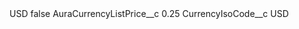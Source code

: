 <?xml version="1.0" encoding="UTF-8"?>
<CustomMetadata xmlns="http://soap.sforce.com/2006/04/metadata" xmlns:xsi="http://www.w3.org/2001/XMLSchema-instance" xmlns:xsd="http://www.w3.org/2001/XMLSchema">
    <label>USD</label>
    <protected>false</protected>
    <values>
        <field>AuraCurrencyListPrice__c</field>
        <value xsi:type="xsd:double">0.25</value>
    </values>
    <values>
        <field>CurrencyIsoCode__c</field>
        <value xsi:type="xsd:string">USD</value>
    </values>
</CustomMetadata>
